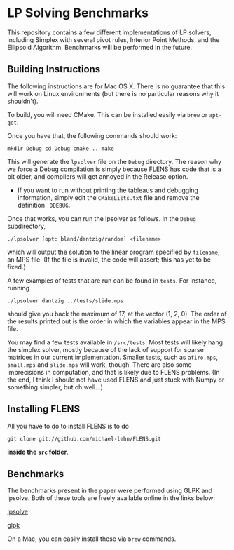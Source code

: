 # LP Solving Benchmarks

This repository contains a few different implementations of LP solvers,
including Simplex with several pivot rules, Interior Point Methods, and the
Ellipsoid Algorithm. Benchmarks will be performed in the future.

## Building Instructions

The following instructions are for Mac OS X. There is no guarantee that this will
work on Linux environments (but there is no particular reasons why it shouldn't).

To build, you will need CMake. This can be installed easily via `brew` or `apt-get`.

Once you have that, the following commands should work:

``
    mkdir Debug
    cd Debug
    cmake ..
    make
``

This will generate the `lpsolver` file on the `Debug` directory. The reason why
we force a Debug compilation is simply because FLENS has code that is a bit
older, and compilers will get annoyed in the Release option.

* If you want to run without printing the tableaus and debugging information,
simply edit the `CMakeLists.txt` file and remove the definition `-DDEBUG`.

Once that works, you can run the lpsolver as follows. In the `Debug` subdirectory,

``
    ./lpsolver [opt: bland/dantzig/random] <filename>
``

which will output the solution to the linear program specified by `filename`,
an MPS file. (If the file is invalid, the code will assert; this has yet to be
fixed.)

A few examples of tests that are run can be found in `tests`. For instance, running

``
    ./lpsolver dantzig ../tests/slide.mps
``

should give you back the maximum of 17, at the vector (1, 2, 0). The order of
the results printed out is the order in which the variables appear in the MPS
file.

You may find a few tests available in `/src/tests`. Most tests will likely hang
the simplex solver, mostly because of the lack of support for sparse matrices
in our current implementation. Smaller tests, such as `afiro.mps`, `small.mps`
and `slide.mps` will work, though. There are also some imprecisions in computation,
and that is likely due to FLENS problems. (In the end, I think I should not have
used FLENS and just stuck with Numpy or something simpler, but oh well...)

## Installing FLENS

All you have to do to install FLENS is to do

``
git clone git://github.com/michael-lehn/FLENS.git
``

**inside the `src` folder**.

## Benchmarks

The benchmarks present in the paper were performed using GLPK and lpsolve.
Both of these tools are freely available online in the links below:

[lpsolve](http://lpsolve.sourceforge.net/5.5/)

[glpk](https://www.gnu.org/software/glpk/)

On a Mac, you can easily install these via `brew` commands.
